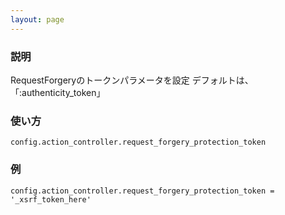 ```yaml
---
layout: page
---
```

### 説明
RequestForgeryのトークンパラメータを設定
デフォルトは、「:authenticity_token」

### 使い方
    config.action_controller.request_forgery_protection_token

### 例
    config.action_controller.request_forgery_protection_token = '_xsrf_token_here'